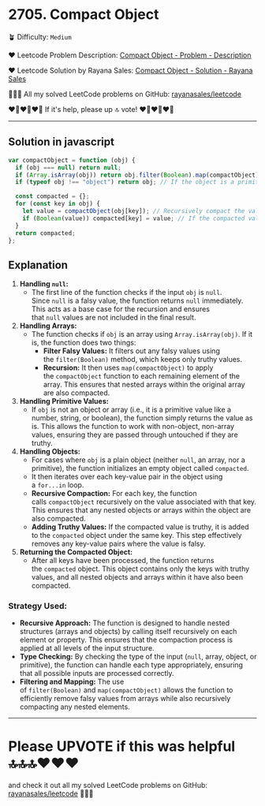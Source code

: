 # 2705. Compact Object

🪴 Difficulty: `Medium`

❤️ Leetcode Problem Description: [Compact Object - Problem - Description](https://leetcode.com/problems/compact-object/description/)

❤️ Leetcode Solution by Rayana Sales: [Compact Object - Solution - Rayana Sales](https://leetcode.com/problems/compact-object/solutions/5613552/simple-beginner-friendly-compact-object/)

💁🏻‍♀️ All my solved LeetCode problems on GitHub: [rayanasales/leetcode](https://github.com/rayanasales/leetcode)

❤️‍🔥❤️‍🔥❤️‍🔥 If it's help, please up 🔝 vote! ❤️‍🔥❤️‍🔥❤️‍🔥

---

## Solution in javascript

```js
var compactObject = function (obj) {
  if (obj === null) return null;
  if (Array.isArray(obj)) return obj.filter(Boolean).map(compactObject); // If the object is an array, filter out falsy values, then recursively compact the array elements
  if (typeof obj !== "object") return obj; // If the object is a primitive value (not an object or array), return it as is

  const compacted = {};
  for (const key in obj) {
    let value = compactObject(obj[key]); // Recursively compact the value associated with the key
    if (Boolean(value)) compacted[key] = value; // If the compacted value is truthy, add it to the compacted object
  }
  return compacted;
};
```

## Explanation

1. **Handling `null`:**
   - The first line of the function checks if the input `obj` is `null`. Since `null` is a falsy value, the function returns `null` immediately. This acts as a base case for the recursion and ensures that `null` values are not included in the final result.
2. **Handling Arrays:**
   - The function checks if `obj` is an array using `Array.isArray(obj)`. If it is, the function does two things:
     - **Filter Falsy Values:** It filters out any falsy values using the `filter(Boolean)` method, which keeps only truthy values.
     - **Recursion:** It then uses `map(compactObject)` to apply the `compactObject` function to each remaining element of the array. This ensures that nested arrays within the original array are also compacted.
3. **Handling Primitive Values:**
   - If `obj` is not an object or array (i.e., it is a primitive value like a number, string, or boolean), the function simply returns the value as is. This allows the function to work with non-object, non-array values, ensuring they are passed through untouched if they are truthy.
4. **Handling Objects:**
   - For cases where `obj` is a plain object (neither `null`, an array, nor a primitive), the function initializes an empty object called `compacted`.
   - It then iterates over each key-value pair in the object using a `for...in` loop.
   - **Recursive Compaction:** For each key, the function calls `compactObject` recursively on the value associated with that key. This ensures that any nested objects or arrays within the object are also compacted.
   - **Adding Truthy Values:** If the compacted value is truthy, it is added to the `compacted` object under the same key. This step effectively removes any key-value pairs where the value is falsy.
5. **Returning the Compacted Object:**
   - After all keys have been processed, the function returns the `compacted` object. This object contains only the keys with truthy values, and all nested objects and arrays within it have also been compacted.

### **Strategy Used:**

- **Recursive Approach:** The function is designed to handle nested structures (arrays and objects) by calling itself recursively on each element or property. This ensures that the compaction process is applied at all levels of the input structure.
- **Type Checking:** By checking the type of the input (`null`, array, object, or primitive), the function can handle each type appropriately, ensuring that all possible inputs are processed correctly.
- **Filtering and Mapping:** The use of `filter(Boolean)` and `map(compactObject)` allows the function to efficiently remove falsy values from arrays while also recursively compacting any nested elements.

---

# Please UPVOTE if this was helpful 🔝🔝🔝❤️❤️❤️

and check it out all my solved LeetCode problems on GitHub: [rayanasales/leetcode](https://github.com/rayanasales/leetcode) 🤙😚🤘
